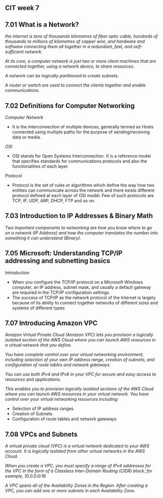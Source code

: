 ## CIT week 7 

## 7.01 What is a Network?
_the internet is tens of thousands kilometres of fiber optic cable, hundreds of thousands to millions of kilometres of copper wire, and hardware and software connecting them all together in a redundant, fast, and self-sufficient network._

_At its core, a computer network is just two or more client machines that are connected together, using a network device, to share resources._

_A network can be logically partitioned to create subnets._

_A router or switch are used to connect the clients together and enable communications._

## 7.02 Definitions for Computer Networking

_Computer Network_
* It is the interconnection of multiple devices, generally termed as Hosts connected using multiple paths for the purpose of sending/receiving data or media.

_OSI_
* OSI stands for Open Systems Interconnection. It is a reference model that specifies standards for communications protocols and also the functionalities of each layer.

_Protocol_
* Protocol is the set of rules or algorithms which define the way how two entities can communicate across the network and there exists different protocol defined at each layer of OSI model. Few of such protocols are TCP, IP, UDP, ARP, DHCP, FTP and so on.

## 7.03 Introduction to IP Addresses & Binary Math


_Two important components to networking are how you know where to go on a network (IP Address) and how the computer translates the number into something it can understand (Binary)._

## 7.05 Microsoft: Understanding TCP/IP addressing and subnetting basics

_Introduction_
* When you configure the TCP/IP protocol on a Microsoft Windows computer, an IP address, subnet mask, and usually a default gateway are required in the TCP/IP configuration settings.
* The success of TCP/IP as the network protocol of the Internet is largely because of its ability to connect together networks of different sizes and systems of different types

## 7.07 Introducing Amazon VPC

_Amazon Virtual Private Cloud (Amazon VPC) lets you provision a logically isolated section of the AWS Cloud where you can launch AWS resources in a virtual network that you define._

_You have complete control over your virtual networking environment, including selection of your own IP address range, creation of subnets, and configuration of route tables and network gateways._

_You can use both IPv4 and IPv6 in your VPC for secure and easy access to resources and applications._

_This enables you to provision logically isolated sections of the AWS Cloud where you can launch AWS resources in your virtual network. You have control over your virtual networking resources including:_
* Selection of IP address ranges
* Creation of Subnets
* Configuration of route tables and network gateways

## 7.08 VPCs and Subnets
_A virtual private cloud (VPC) is a virtual network dedicated to your AWS account. It is logically isolated from other virtual networks in the AWS Cloud._

_When you create a VPC, you must specify a range of IPv4 addresses for the VPC in the form of a Classless Inter-Domain Routing (CIDR) block; for example, 10.0.0.0/16_

_A VPC spans all of the Availability Zones in the Region. After creating a VPC, you can add one or more subnets in each Availability Zone._
